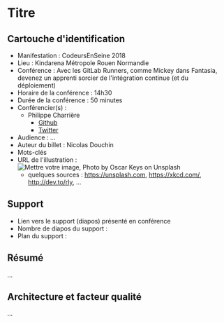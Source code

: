 # Titre

## Cartouche d'identification

 - Manifestation : CodeursEnSeine 2018
 - Lieu : Kindarena Métropole Rouen Normandie
 - Conférence :  Avec les GitLab Runners, comme Mickey dans Fantasia, devenez un apprenti sorcier de l'intégration continue (et du déploiement) 
 - Horaire de la conférence : 14h30
 - Durée de la conférence : 50 minutes
 - Conférencier(s) :
   - Philippe Charrière
     - [Github](https://github.com/k33g)
     - [Twitter](https://twitter.com/k33g_org)
 - Audience : ...
 - Auteur du billet : Nicolas Douchin
 - Mots-clés
 - URL de l'illustration : ![Mettre votre image, Photo by Oscar Keys on Unsplash](oscar-keys-58399-unsplash.jpg)
   - quelques sources : https://unsplash.com, https://xkcd.com/, http://dev.to/rly, ...

## Support
 - Lien vers le support (diapos) présenté en conférence
 - Nombre de diapos du support :
 - Plan du support :

## Résumé
...

## Architecture et facteur qualité
...
